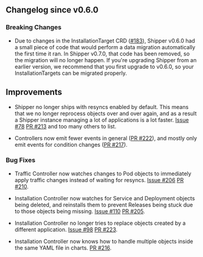 ## Changelog since v0.6.0

### Breaking Changes

* Due to changes in the InstallationTarget CRD
  ([#183](https://github.com/bookingcom/shipper/pull/183)), Shipper v0.6.0 had
  a small piece of code that would perform a data migration automatically the
  first time it ran. In Shipper v0.7.0, that code has been removed, so the
  migration will no longer happen. If you're upgrading Shipper from an earlier
  version, we recommend that you first upgrade to v0.6.0, so your
  InstallationTargets can be migrated properly.

## Improvements

* Shipper no longer ships with resyncs enabled by default. This means that we
  no longer reprocess objects over and over again, and as a result a Shipper
  instance managing a lot of applications is a lot faster. [Issue
  #78](https://github.com/bookingcom/shipper/issues/78) [PR
  #213](https://github.com/bookingcom/shipper/pull/213) and too many others to
  list.

* Controllers now emit fewer events in general ([PR
  #222](https://github.com/bookingcom/shipper/pull/222)), and mostly only emit
  events for condition changes ([PR
  #217](https://github.com/bookingcom/shipper/pull/217)).

### Bug Fixes

* Traffic Controller now watches changes to Pod objects to immediately apply
  traffic changes instead of waiting for resyncs. [Issue
  #206](https://github.com/bookingcom/shipper/issues/206) [PR
  #210](https://github.com/bookingcom/shipper/pull/210).

* Installation Controller now watches for Service and Deployment objects being
  deleted, and reinstalls them to prevent Releases being stuck due to those
  objects being missing. [Issue
  #110](https://github.com/bookingcom/shipper/issues/110) [PR
  #205](https://github.com/bookingcom/shipper/pull/205).

* Installation Controller no longer tries to replace objects created by a
  different application. [Issue
  #98](https://github.com/bookingcom/shipper/issues/98) [PR
  #223](https://github.com/bookingcom/shipper/pull/223).

* Installation Controller now knows how to handle multiple objects inside the
  same YAML file in charts. [PR
  #216](https://github.com/bookingcom/shipper/pull/216).

